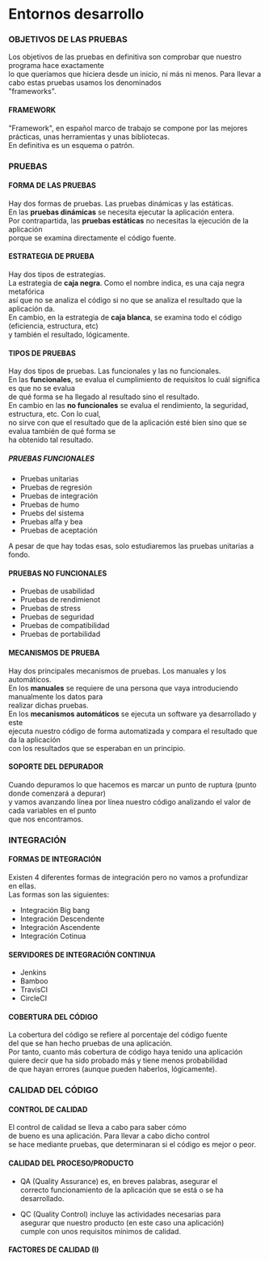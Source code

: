 # Entornos desarrollo

### OBJETIVOS DE LAS PRUEBAS

Los objetivos de las pruebas en definitiva son comprobar que nuestro programa hace exactamente  
lo que queríamos que hiciera desde un inicio, ni más ni menos. Para llevar a cabo estas pruebas usamos los denominados  
"frameworks".  

#### FRAMEWORK

"Framework", en español marco de trabajo se compone por las mejores prácticas, unas herramientas y unas bibliotecas.  
En definitiva es un esquema o patrón.


### PRUEBAS

#### FORMA DE LAS PRUEBAS

Hay dos formas de pruebas. Las pruebas dinámicas y las estáticas.  
En las **pruebas dinámicas** se necesita ejecutar la aplicación entera.  
Por contrapartida, las **pruebas estáticas** no necesitas la ejecución de la aplicación  
porque se examina directamente el código fuente.

#### ESTRATEGIA DE PRUEBA

Hay dos tipos de estrategias.  
La estrategia de **caja negra**. Como el nombre indica, es una caja negra metafórica  
así que no se analiza el código si no que se analiza el resultado que la aplicación da.  
En cambio, en la estrategia de **caja blanca**, se examina todo el código (eficiencia, estructura, etc)  
y también el resultado, lógicamente.

#### TIPOS DE PRUEBAS

Hay dos tipos de pruebas. Las funcionales y las no funcionales.  
En las **funcionales**, se evalua el cumplimiento de requisitos lo cuál significa es que no se evalua  
de qué forma se ha llegado al resultado sino el resultado.  
En cambio en las **no funcionales** se evalua el rendimiento, la seguridad, estructura, etc. Con lo cual,  
no sirve con que el resultado que de la aplicación esté bien sino que se evalua también de qué forma se  
ha obtenido tal resultado.

##### PRUEBAS FUNCIONALES

- Pruebas unitarias
- Pruebas de regresión
- Pruebas de integración
- Pruebas de humo
- Pruebs del sistema
- Pruebas alfa y bea
- Pruebas de aceptación

A pesar de que hay todas esas, solo estudiaremos las pruebas unitarias a fondo.

#### PRUEBAS NO FUNCIONALES

- Pruebas de usabilidad
- Pruebas de rendimienot
- Pruebas de stress
- Pruebas de seguridad
- Pruebas de compatibilidad
- Pruebas de portabilidad

#### MECANISMOS DE PRUEBA
Hay dos principales mecanismos de pruebas. Los manuales y los automáticos.  
En los **manuales** se requiere de una persona que vaya introduciendo manualmente los datos para  
realizar dichas pruebas.  
En los **mecanismos automáticos** se ejecuta un software ya desarrollado y este  
ejecuta nuestro código de forma automatizada y compara el resultado que da la aplicación  
con los resultados que se esperaban en un principio.

#### SOPORTE DEL DEPURADOR

Cuando depuramos lo que hacemos es marcar un punto de ruptura (punto donde comenzará a depurar)  
y vamos avanzando línea por línea nuestro código analizando el valor de cada variables en el punto  
que nos encontramos.

### INTEGRACIÓN 

#### FORMAS DE INTEGRACIÓN

Existen 4 diferentes formas de integración pero no vamos a profundizar  
en ellas.  
Las formas son las siguientes:

- Integración Big bang
- Integración Descendente
- Integración Ascendente
- Integración Cotinua

#### SERVIDORES DE INTEGRACIÓN CONTINUA

- Jenkins
- Bamboo
- TravisCI
- CircleCI

#### COBERTURA DEL CÓDIGO

La cobertura del código se refiere al porcentaje del código fuente  
del que se han hecho pruebas de una aplicación.  
Por tanto, cuanto más cobertura de código haya tenido una aplicación  
quiere decir que ha sido probado más y tiene menos probabilidad  
de que hayan errores (aunque pueden haberlos, lógicamente).

### CALIDAD DEL CÓDIGO

#### CONTROL DE CALIDAD

El control de calidad se lleva a cabo para saber cómo  
de bueno es una aplicación. Para llevar a cabo dicho control  
se hace mediante pruebas, que determinaran si el código es mejor o peor.

#### CALIDAD DEL PROCESO/PRODUCTO

- QA (Quality Assurance) es, en breves palabras, asegurar el  
correcto funcionamiento de la aplicación que se está o se ha desarrollado.  

- QC (Quality Control) incluye las actividades necesarias para  
asegurar que nuestro producto (en este caso una aplicación)  
cumple con unos requisitos mínimos de calidad.

#### FACTORES DE CALIDAD (I)


